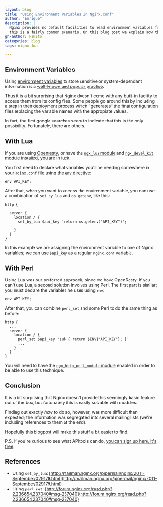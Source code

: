 ```yaml
---
layout: blog
title: "Using Environment Variables In Nginx.conf"
author: "Enrique"
description: |
  Nginx provides no default facilities to read environment variables from inside its config files. However,
  this is a fairly common scenario. On this blog post we explain how this can be done, using several Nginx modules.
gh-author: kikito
categories: blog
tags: nignx lua

---
```


## Environment Variables

Using [environment variables](http://en.wikipedia.org/wiki/Environment_variable) to store sensitive or system-dependant information is a
[well-known and popular practice](http://12factor.net/config).

Thus it is a bit surprising that Nginx doesn't come with any built-in facility to access them from its config files. Some people go around this by
including a step in their deployment process which "generates" the final configuration files replacing the variable names with the appropiate values.

In fact, the first google searches seem to indicate that this is the only possibility. Fortunately, there are others.

## With Lua

If you are using [Openresty](http://openresty.org), or have the [`ngx_lua` module](http://wiki.nginx.org/HttpLuaModule) and [`ngx_devel_kit` module](https://github.com/simpl/ngx_devel_kit) installed, you are in luck.

You first need to declare what variables you'll be needing somewhere in your `nginx.conf` file using the [`env` directive](http://nginx.org/en/docs/ngx_core_module.html#env):

```
env API_KEY;
```

After that, when you want to access the environment variable, you can use a combination of `set_by_lua` and `os.getenv`, like this:

```
http {
  ...
  server {
    location / {
      set_by_lua $api_key 'return os.getenv("API_KEY")';
      ...
    }
  }
}
```
In this example we are assigning the environment variable to one of Nginx variables; we can use `$api_key` as a regular `nginx.conf` variable.

## With Perl

Using Lua was our preferred approach, since we have OpenResty. If you can't use Lua, a second solution involves using Perl. The first part is similar;
you must declare the variables he uses using `env`:

```
env API_KEY;
```

After that, you can combine `perl_set` and some Perl to do the same thing as before:

```
http {
  ...
  server {
    location / {
      perl_set $api_key 'sub { return $ENV{"API_KEY"}; }';
      ...
    }
  }
}
```

You will need to have the [`ngx_http_perl_module` module](http://nginx.org/en/docs/http/ngx_http_perl_module.html) enabled in order to be able to use this technique.


## Conclusion

It is a bit surprising that Nginx doesn't provide this seemingly basic feature out of the box, but fortunately this is easily solvable with modules.

Finding out exactly *how* to do so, however, was more difficult than expected; the information was segregated into several mailing lists (we're including references to them at the end).

Hopefully this blogpost will make this stuff a bit easier to find.

P.S. If you're curious to see what APItools can do, [you can sign up here, it's free](https://www.apitools.com/ 'Sign up on APItools').


## References

* Using `set_by_lua`: [http://mailman.nginx.org/pipermail/nginx/2011-September/029179.html](http://mailman.nginx.org/pipermail/nginx/2011-September/029179.html)
* Using `perl_set`:   [http://forum.nginx.org/read.php?2,236654,237040#msg-237040](http://forum.nginx.org/read.php?2,236654,237040#msg-237040)
